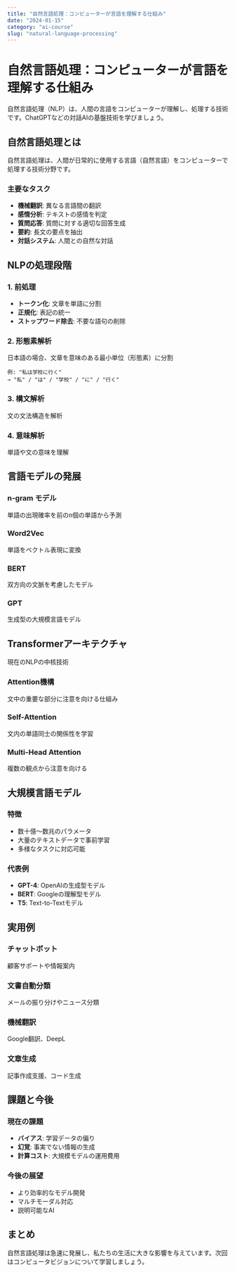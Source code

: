 ```yaml
---
title: "自然言語処理：コンピューターが言語を理解する仕組み"
date: "2024-01-15"
category: "ai-course"
slug: "natural-language-processing"
---
```


# 自然言語処理：コンピューターが言語を理解する仕組み

自然言語処理（NLP）は、人間の言語をコンピューターが理解し、処理する技術です。ChatGPTなどの対話AIの基盤技術を学びましょう。

## 自然言語処理とは

自然言語処理は、人間が日常的に使用する言語（自然言語）をコンピューターで処理する技術分野です。

### 主要なタスク

- **機械翻訳**: 異なる言語間の翻訳
- **感情分析**: テキストの感情を判定
- **質問応答**: 質問に対する適切な回答生成
- **要約**: 長文の要点を抽出
- **対話システム**: 人間との自然な対話

## NLPの処理段階

### 1. 前処理
- **トークン化**: 文章を単語に分割
- **正規化**: 表記の統一
- **ストップワード除去**: 不要な語句の削除

### 2. 形態素解析
日本語の場合、文章を意味のある最小単位（形態素）に分割

```
例: "私は学校に行く"
→ "私" / "は" / "学校" / "に" / "行く"
```

### 3. 構文解析
文の文法構造を解析

### 4. 意味解析
単語や文の意味を理解

## 言語モデルの発展

### n-gram モデル
単語の出現確率を前のn個の単語から予測

### Word2Vec
単語をベクトル表現に変換

### BERT
双方向の文脈を考慮したモデル

### GPT
生成型の大規模言語モデル

## Transformerアーキテクチャ

現在のNLPの中核技術

### Attention機構
文中の重要な部分に注意を向ける仕組み

### Self-Attention
文内の単語同士の関係性を学習

### Multi-Head Attention
複数の観点から注意を向ける

## 大規模言語モデル

### 特徴
- 数十億〜数兆のパラメータ
- 大量のテキストデータで事前学習
- 多様なタスクに対応可能

### 代表例
- **GPT-4**: OpenAIの生成型モデル
- **BERT**: Googleの理解型モデル
- **T5**: Text-to-Textモデル

## 実用例

### チャットボット
顧客サポートや情報案内

### 文書自動分類
メールの振り分けやニュース分類

### 機械翻訳
Google翻訳、DeepL

### 文章生成
記事作成支援、コード生成

## 課題と今後

### 現在の課題
- **バイアス**: 学習データの偏り
- **幻覚**: 事実でない情報の生成
- **計算コスト**: 大規模モデルの運用費用

### 今後の展望
- より効率的なモデル開発
- マルチモーダル対応
- 説明可能なAI

## まとめ

自然言語処理は急速に発展し、私たちの生活に大きな影響を与えています。次回はコンピュータビジョンについて学習しましょう。